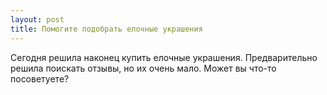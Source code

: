 ```yaml
---
layout: post 
title: Помогите подобрать елочные украшения 
--- 
```

Сегодня решила наконец купить елочные украшения. Предварительно решила поискать отзывы, но их очень мало. Может вы что-то посоветуете?